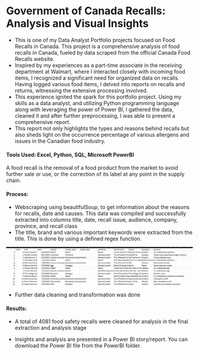 # Government of Canada Recalls: Analysis and Visual Insights

- This is one of my Data Analyst Portfolio projects focused on Food Recalls in Canada. This project is a comprehensive analysis of food recalls in Canada, fueled by data scraped from the official Canada Food Recalls website. 
- Inspired by my experiences as a part-time associate in the receiving department at Walmart, where I interacted closely with incoming food items, I recognized a significant need for organized data on recalls. Having logged various food items, I delved into reports on recalls and returns, witnessing the extensive processing involved.
- This experience ignited the spark for this portfolio project.  Using my skills as a data analyst, and utilizing Python programming language along with leveraging the power of Power BI, I gathered the data, cleaned it and after further preprocessing, I was able to present a comprehensive report. 
- This report not only highlights the types and reasons behind recalls but also sheds light on the occurrence percentage of various allergens and issues in the Canadian food industry.

#### Tools Used: Excel, Python, SQL, Microsoft PowerBI

A food recall is the removal of a food product from the market to avoid further sale or use, or the correction of its label at any point in the supply chain.

#### Process:
- Webscraping using beautifulSoup, to get information about the reasons for recalls, date and causes. This data was compiled and successfully extracted into columns title, date, recall issue, audience, company, province, and recall class
- The title, brand and various important keywords were extracted from the title. This is done by using a defined regex function.

![fr1](https://github.com/pushpakGD/canada_food_recalls/blob/main/images/fr1.png)

- Further data cleaning and transformation was done

#### Results:
- A total of 4081 food safety recalls were cleaned for analysis in the final extraction and analysis stage


- Insights and analysis are presented in a Power BI story/report. You can download the Power BI file from the PowerBI folder.
